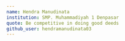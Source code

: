 ```yaml
---
name: Hendra Manudinata
institution: SMP. Muhammadiyah 1 Denpasar
quote: Be competitive in doing good deeds
github_user: hendramanudinata03
---
```

